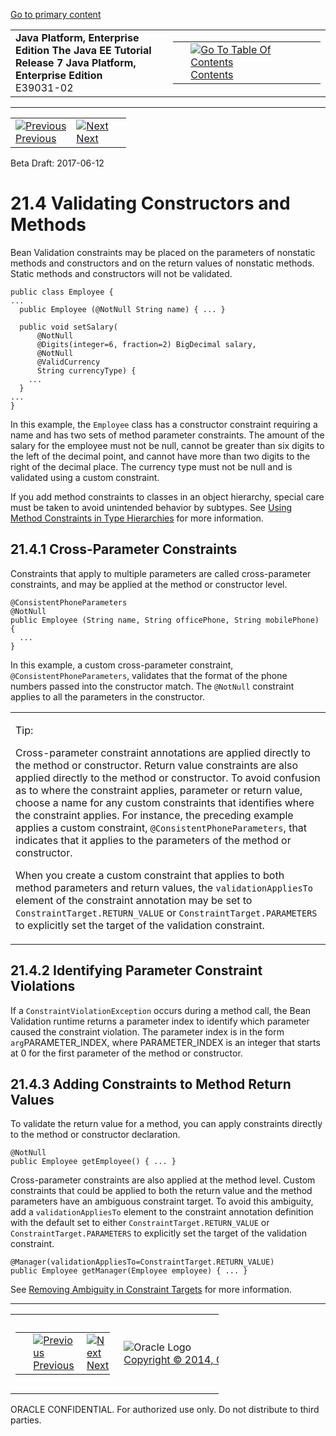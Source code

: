 [Go to primary content](#BEGIN)

<table>
<colgroup>
<col width="50%" />
<col width="50%" />
</colgroup>
<tbody>
<tr class="odd">
<td><strong>Java Platform, Enterprise Edition The Java EE Tutorial</strong><br />
<strong>Release 7 Java Platform, Enterprise Edition</strong><br />
E39031-02</td>
<td><table>
<tbody>
<tr class="odd">
<td> </td>
<td><a href="toc.htm"><img src="../../dcommon/gifs/toc.gif" alt="Go To Table Of Contents" /><br />
<span class="icon">Contents</span></a></td>
</tr>
</tbody>
</table></td>
</tr>
</tbody>
</table>

-----

<table>
<tbody>
<tr class="odd">
<td><a href="bean-validation003.htm"><img src="../../dcommon/gifs/leftnav.gif" alt="Previous" /><br />
<span class="icon">Previous</span></a> </td>
<td><a href="bean-validation005.htm"><img src="../../dcommon/gifs/rightnav.gif" alt="Next" /><br />
<span class="icon">Next</span></a></td>
<td> </td>
</tr>
</tbody>
</table>

Beta Draft: 2017-06-12

# 21.4 Validating Constructors and Methods

Bean Validation constraints may be placed on the parameters of nonstatic
methods and constructors and on the return values of nonstatic methods.
Static methods and constructors will not be validated.

``` oac_no_warn
public class Employee {
...
  public Employee (@NotNull String name) { ... }

  public void setSalary(
      @NotNull 
      @Digits(integer=6, fraction=2) BigDecimal salary,
      @NotNull
      @ValidCurrency
      String currencyType) {
    ...
  }
...
}
```

In this example, the `Employee` class has a constructor constraint
requiring a name and has two sets of method parameter constraints. The
amount of the salary for the employee must not be null, cannot be
greater than six digits to the left of the decimal point, and cannot
have more than two digits to the right of the decimal place. The
currency type must not be null and is validated using a custom
constraint.

If you add method constraints to classes in an object hierarchy, special
care must be taken to avoid unintended behavior by subtypes. See [Using
Method Constraints in Type
Hierarchies](bean-validation-advanced004.htm#CIHGJBGI) for more
information.

## 21.4.1 Cross-Parameter Constraints

Constraints that apply to multiple parameters are called cross-parameter
constraints, and may be applied at the method or constructor level.

``` oac_no_warn
@ConsistentPhoneParameters
@NotNull
public Employee (String name, String officePhone, String mobilePhone) {
  ...
}
```

In this example, a custom cross-parameter constraint,
`@ConsistentPhoneParameters`, validates that the format of the phone
numbers passed into the constructor match. The `@NotNull` constraint
applies to all the parameters in the constructor.

  

<table>
<colgroup>
<col width="100%" />
</colgroup>
<tbody>
<tr class="odd">
<td><p>Tip:</p>
Cross-parameter constraint annotations are applied directly to the method or constructor. Return value constraints are also applied directly to the method or constructor. To avoid confusion as to where the constraint applies, parameter or return value, choose a name for any custom constraints that identifies where the constraint applies. For instance, the preceding example applies a custom constraint, <code dir="ltr">@ConsistentPhoneParameters</code>, that indicates that it applies to the parameters of the method or constructor.
<p>When you create a custom constraint that applies to both method parameters and return values, the <code dir="ltr">validationAppliesTo</code> element of the constraint annotation may be set to <code dir="ltr">ConstraintTarget.RETURN_VALUE</code> or <code dir="ltr">ConstraintTarget.PARAMETERS</code> to explicitly set the target of the validation constraint.</p></td>
</tr>
</tbody>
</table>

  

## 21.4.2 Identifying Parameter Constraint Violations

If a `ConstraintViolationException` occurs during a method call, the
Bean Validation runtime returns a parameter index to identify which
parameter caused the constraint violation. The parameter index is in the
form `arg`PARAMETER\_INDEX, where PARAMETER\_INDEX is an integer that
starts at 0 for the first parameter of the method or constructor.

## 21.4.3 Adding Constraints to Method Return Values

To validate the return value for a method, you can apply constraints
directly to the method or constructor declaration.

``` oac_no_warn
@NotNull
public Employee getEmployee() { ... }
```

Cross-parameter constraints are also applied at the method level. Custom
constraints that could be applied to both the return value and the
method parameters have an ambiguous constraint target. To avoid this
ambiguity, add a `validationAppliesTo` element to the constraint
annotation definition with the default set to either
`ConstraintTarget.RETURN_VALUE` or `ConstraintTarget.PARAMETERS` to
explicitly set the target of the validation constraint.

``` oac_no_warn
@Manager(validationAppliesTo=ConstraintTarget.RETURN_VALUE)
public Employee getManager(Employee employee) { ... }
```

See [Removing Ambiguity in Constraint
Targets](bean-validation-advanced001.htm#CIHCICAI) for more information.

-----

<table style="width:66%;">
<colgroup>
<col width="33%" />
<col width="0%" />
<col width="33%" />
</colgroup>
<tbody>
<tr class="odd">
<td><table style="width:96%;">
<colgroup>
<col width="0%" />
<col width="48%" />
<col width="48%" />
</colgroup>
<tbody>
<tr class="odd">
<td> </td>
<td><a href="bean-validation003.htm"><img src="../../dcommon/gifs/leftnav.gif" alt="Previous" /><br />
<span class="icon">Previous</span></a> </td>
<td><a href="bean-validation005.htm"><img src="../../dcommon/gifs/rightnav.gif" alt="Next" /><br />
<span class="icon">Next</span></a></td>
</tr>
</tbody>
</table></td>
<td><img src="../../dcommon/gifs/oracle.gif" alt="Oracle Logo" class="copyrightlogo" /> <a href="../../dcommon/html/cpyr.htm"><br />
<span class="copyrightlogo">Copyright © 2014, Oracle and/or its affiliates. All rights reserved.</span></a></td>
<td><table>
<tbody>
<tr class="odd">
<td> </td>
<td><a href="toc.htm"><img src="../../dcommon/gifs/toc.gif" alt="Go To Table Of Contents" /><br />
<span class="icon">Contents</span></a></td>
</tr>
</tbody>
</table></td>
</tr>
</tbody>
</table>

ORACLE CONFIDENTIAL. For authorized use only. Do not distribute to third parties.
